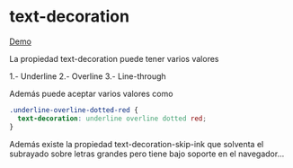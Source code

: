 # text-decoration

[Demo](https://htmlpreview.github.io/?https://github.com/gabrielseco/css-visual-dictionary/blob/master/src/chapter-05/04-text-decoration/index.html)

La propiedad text-decoration puede tener varios valores

1.- Underline
2.- Overline
3.- Line-through

Además puede aceptar varios valores como

```css
.underline-overline-dotted-red {
  text-decoration: underline overline dotted red;
}
```

Además existe la propiedad text-decoration-skip-ink que solventa el subrayado
sobre letras grandes pero tiene bajo soporte en el navegador...
